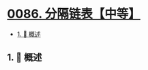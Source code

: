 # [0086. 分隔链表【中等】](https://github.com/Tdahuyou/TNotes.leetcode/tree/main/notes/0086.%20%E5%88%86%E9%9A%94%E9%93%BE%E8%A1%A8%E3%80%90%E4%B8%AD%E7%AD%89%E3%80%91)

<!-- region:toc -->

- [1. 📝 概述](#1--概述)

<!-- endregion:toc -->

## 1. 📝 概述
